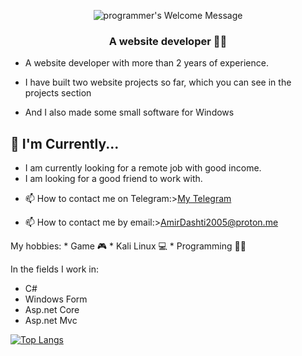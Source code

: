 <p align="center">
		<img alt="programmer's Welcome Message"
			 src="https://readme-typing-svg.herokuapp.com?size=30&background=45E5FF00&center=true&vCenter=true&lines=%F0%9F%91%8B%F0%9F%8F%BC+Hi+I'm+Amir">
</p>


<h3 align="center">A website developer 👨‍💻</h3>


<ul>
<li><p>A website developer with more than 2 years of experience.</p></li>
<li><p>I have built two website projects so far, which you can see in the projects section</p></li>
<li><p>And I also made some small software for Windows</p></li>
</ul>


## 📰 I'm Currently...

* I am currently looking for a remote job with good income.
* I am looking for a good friend to work with.
<ul>
<li><p>📫 How to contact me on Telegram:><a href="https://t.me/Thers_no_such_thing_as_security">My Telegram</a></strong></p></li>
<li><p>📫 How to contact me by email:><a href="">AmirDashti2005@proton.me</a></strong></p></li>
</ul>
My hobbies:
* Game 🎮
* Kali Linux 💻
* Programming 👨‍💻

In the fields I work in: 
* C#
* Windows Form
* Asp.net Core
* Asp.net Mvc



[![Top Langs](https://github-readme-stats.vercel.app/api/top-langs/?username=AmirHoseinDashti&langs_count=8)](https://github.com/AmirHoseinDashti/)
